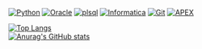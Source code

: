 
[![Python](https://img.shields.io/badge/Python-3670A0?style=flat&logo=python&logoColor=ffdd54)](https://www.python.org/)
[![Oracle](https://custom-icon-badges.demolab.com/badge/Oracle-F80000?logo=oracle&logoColor=fff)](https://www.oracle.com/database/)
[![plsql](https://img.shields.io/badge/PLSQL-F80000)](https://www.oracle.com/nl/database/technologies/appdev/plsql.html)
[![Informatica](https://img.shields.io/badge/Informatica-gray?logo=informatica)](https://docs.informatica.com/)
[![Git](https://img.shields.io/badge/git-%23F05033.svg?logo=git&logoColor=white)](https://git-scm.com/)
[![APEX](https://custom-icon-badges.demolab.com/badge/APEX-F80000?logo=oracle&logoColor=fff)](https://apex.oracle.com/en/)

[![Top Langs](https://github-readme-stats.vercel.app/api/top-langs/?username=SelectionForCollection&show_icons=true&theme=synthwave&layout=compact)](https://github.com/anuraghazra/github-readme-stats)<br/>
[![Anurag's GitHub stats](https://github-readme-stats.vercel.app/api?username=SelectionForCollection&show_icons=true&theme=synthwave)](https://github.com/anuraghazra/github-readme-stats)

<!--
**SelectionForCollection/SelectionForCollection** is a ✨ _special_ ✨ repository because its `README.md` (this file) appears on your GitHub profile.

Here are some ideas to get you started:

- 🔭 I’m currently working on ...
- 🌱 I’m currently learning ...
- 👯 I’m looking to collaborate on ...
- 🤔 I’m looking for help with ...
- 💬 Ask me about ...
- 📫 How to reach me: ...
- 😄 Pronouns: ...
- ⚡ Fun fact: ...
-->
